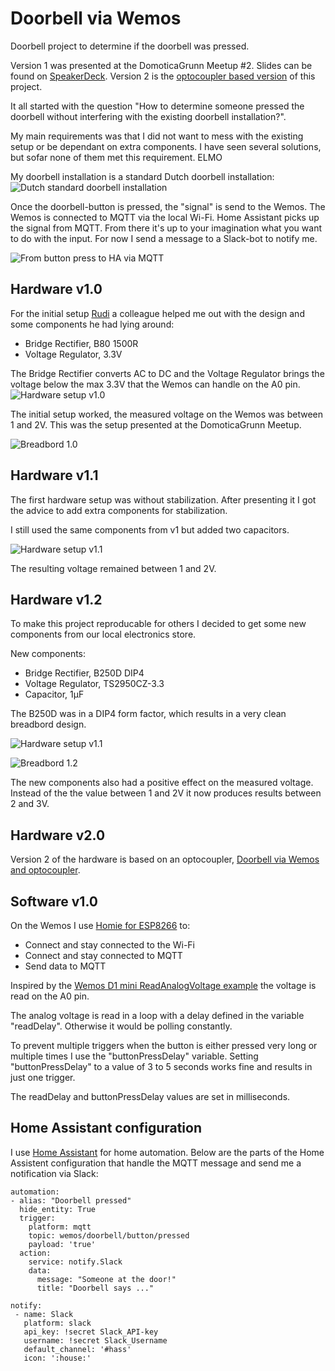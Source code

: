 # Doorbell via Wemos

Doorbell project to determine if the doorbell was pressed.  

Version 1 was presented at the DomoticaGrunn Meetup #2. Slides can be found on [SpeakerDeck](https://speakerdeck.com/domoticagrunn/domoticagrunn-meetup-number-2). Version 2 is the [optocoupler based version](https://github.com/tIsGoud/Doorbell-via-Wemos-and-optocoupler) of this project.

It all started with the question "How to determine someone pressed the doorbell without interfering with the existing doorbell installation?".

My main requirements was that I did not want to mess with the existing setup or be dependant on extra components. I have seen several solutions, but sofar none of them met this requirement. ELMO

My doorbell installation is a standard Dutch doorbell installation:
![Dutch standard doorbell installation](img/standard_doorbell_installation.png)

Once the doorbell-button is pressed, the "signal" is send to the Wemos. The Wemos is connected to MQTT via the local Wi-Fi.
Home Assistant picks up the signal from MQTT. From there it's up to your imagination what you want to do with the input. 
For now I send a message to a Slack-bot to notify me.

![From button press to HA via MQTT](img/from_button_to_HA_via_MQTT.png)

## Hardware v1.0

For the initial setup [Rudi](http://www.rudiniemeijer.nl) a colleague helped me out with the design and some components he had lying around:
- Bridge Rectifier, B80 1500R
- Voltage Regulator, 3.3V

The Bridge Rectifier converts AC to DC and the Voltage Regulator brings the voltage below the max 3.3V that the Wemos can handle on the A0 pin.
![Hardware setup v1.0](img/hardware_setup_v1.0.png)

The initial setup worked, the measured voltage on the Wemos was between 1 and 2V. This was the setup presented at the DomoticaGrunn Meetup.

![Breadbord 1.0](img/breadbord_v1.0.png)

## Hardware v1.1

The first hardware setup was without stabilization. After presenting it I got the advice to add extra components for stabilization.

I still used the same components from v1 but added two capacitors.

![Hardware setup v1.1](img/hardware_setup_v1.1.png)

The resulting voltage remained between 1 and 2V.

## Hardware v1.2

To make this project reproducable for others I decided to get some new components from our local electronics store.

New components:
- Bridge Rectifier, B250D DIP4
- Voltage Regulator, TS2950CZ-3.3
- Capacitor, 1µF

The B250D was in a DIP4 form factor, which results in a very clean breadbord design.

![Hardware setup v1.1](img/hardware_setup_v1.2.png)

![Breadbord 1.2](img/breadbord_v1.2.jpg)

The new components also had a positive effect on the measured voltage. Instead of the the value between 1 and 2V it now produces results between 2 and 3V. 

## Hardware v2.0

Version 2 of the hardware is based on an optocoupler, [Doorbell via Wemos and optocoupler](https://github.com/tIsGoud/Doorbell-via-Wemos-and-optocoupler).

## Software v1.0

On the Wemos I use [Homie for ESP8266](https://github.com/marvinroger/homie-esp8266) to:
- Connect and stay connected to the Wi-Fi
- Connect and stay connected to MQTT
- Send data to MQTT

Inspired by the [Wemos D1 mini ReadAnalogVoltage example](https://github.com/wemos/D1_mini_Examples/tree/master/examples/01.Basics/ReadAnalogVoltage) the voltage is read on the A0 pin.

The analog voltage is read in a loop with a delay defined in the variable "readDelay". Otherwise it would be polling constantly.

To prevent multiple triggers when the button is either pressed very long or multiple times I use the "buttonPressDelay" variable. Setting "buttonPressDelay" to a value of 3 to 5 seconds works fine and results in just one trigger.

The readDelay and buttonPressDelay values are set in milliseconds.

## Home Assistant configuration

I use [Home Assistant](https://home-assistant.io/) for home automation.
Below are the parts of the Home Assistent configuration that handle the MQTT message and send me a notification via Slack:

```
automation:
- alias: "Doorbell pressed"
  hide_entity: True
  trigger:
    platform: mqtt
    topic: wemos/doorbell/button/pressed
    payload: 'true'
  action:
    service: notify.Slack
    data:
      message: "Someone at the door!"
      title: "Doorbell says ..."
 ```
 
 ```
 notify:
  - name: Slack
    platform: slack
    api_key: !secret Slack_API-key
    username: !secret Slack_Username
    default_channel: '#hass'
    icon: ':house:'
```      
